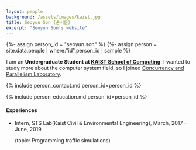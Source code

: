 ```yaml
---
layout: people
background: /assets/images/kaist.jpg
title: Seoyun Son (손서윤)
excerpt: "Seoyun Son's website"
---
```


{%- assign person_id = "seoyun.son" %}
{%- assign person = site.data.people | where:"id",person_id | sample %}

I am an **Undergraduate Student at [KAIST School of Computing](https://cs.kaist.ac.kr)**. 
I wanted to study more about the computer system field, so I joined [Concurrency and Parallelism Laboratory](https://www.fearless.systems).

{% include person_contact.md person_id=person_id %}


{% include person_education.md person_id=person_id %}


#### Experiences

- Intern, STS Lab(Kaist Civil & Environmental Engineering), March, 2017 - June, 2019

  (topic: Programming traffic simulations)

